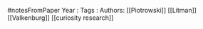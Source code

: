 #notesFromPaper
Year   :
Tags   :
Authors: [[Piotrowski]] [[Litman]] [[Valkenburg]]
[[curiosity research]]
